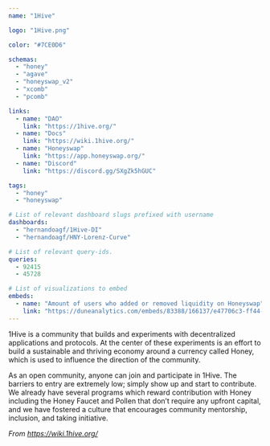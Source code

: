 ```yaml
---
name: "1Hive" 

logo: "1Hive.png"

color: "#7CE0D6"

schemas: 
  - "honey"
  - "agave"
  - "honeyswap_v2"
  - "xcomb"
  - "pcomb"

links:
  - name: "DAO"
    link: "https://1hive.org/"
  - name: "Docs"
    link: "https://wiki.1hive.org/"
  - name: "Honeyswap"
    link: "https://app.honeyswap.org/"
  - name: "Discord"
    link: "https://discord.gg/SXgZk5hGUC"

tags:
  - "honey"
  - "honeyswap"

# List of relevant dashboard slugs prefixed with username
dashboards:
  - "hernandoagf/1Hive-DI"
  - "hernandoagf/HNY-Lorenz-Curve"

# List of relevant query-ids.
queries:
  - 92415
  - 45728

# List of visualizations to embed
embeds:
  - name: "Amount of users who added or removed liquidity on Honeyswap"
    link: "https://duneanalytics.com/embeds/83388/166137/e47706c3-ff44-44e5-9709-bbfd2ff97b9a" 
---
```


1Hive is a community that builds and experiments with decentralized applications 
and protocols. At the center of these experiments is an effort to build 
a sustainable and thriving economy around a currency called Honey, which is used 
to influence the direction of the community.

As an open community, anyone can join and participate in 1Hive. The barriers 
to entry are extremely low; simply show up and start to contribute. We already have 
several programs which reward contribution with Honey including the Honey Faucet 
and Pollen that don’t require any upfront capital, and we have fostered a culture 
that encourages community mentorship, inclusion, and taking initiative.

*From https://wiki.1hive.org/*
